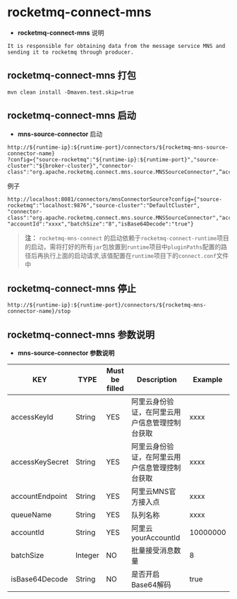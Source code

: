 # rocketmq-connect-mns
* **rocketmq-connect-mns** 说明
```
It is responsible for obtaining data from the message service MNS and sending it to rocketmq through producer.
```

## rocketmq-connect-mns 打包
```
mvn clean install -Dmaven.test.skip=true
```

## rocketmq-connect-mns 启动

* **mns-source-connector** 启动

```
http://${runtime-ip}:${runtime-port}/connectors/${rocketmq-mns-source-connector-name}
?config={"source-rocketmq":"${runtime-ip}:${runtime-port}","source-cluster":"${broker-cluster}","connector-class":"org.apache.rocketmq.connect.mns.source.MNSSourceConnector",“accessKeyId”:"${accessKeyId}",accessKeySecret”:"${accessKeySecret}",accountEndpoint”:"${accountEndpoint}",queueName”:"${queueName}","accountId":"${accountId}","batchSize":"${batchSize}","isBase64Decode":"${isBase64Decode}"}
```

例子

```
http://localhost:8081/connectors/mnsConnectorSource?config={"source-rocketmq":"localhost:9876","source-cluster":"DefaultCluster",
"connector-class":"org.apache.rocketmq.connect.mns.source.MNSSourceConnector","accessKeyId":"xxxx","accessKeySecret":"xxxx","accountEndpoint":"xxxx","queueName":"xxxx",
"accountId":"xxxx","batchSize":"8","isBase64Decode":"true"}
```

>**注：** `rocketmq-mns-connect` 的启动依赖于`rocketmq-connect-runtime`项目的启动，需将打好的所有`jar`包放置到`runtime`项目中`pluginPaths`配置的路径后再执行上面的启动请求,该值配置在`runtime`项目下的`connect.conf`文件中

## rocketmq-connect-mns 停止

```
http://${runtime-ip}:${runtime-port}/connectors/${rocketmq-mns-connector-name}/stop
```

## rocketmq-connect-mns 参数说明
* **mns-source-connector 参数说明**

|         KEY            | TYPE    | Must be filled | Description             | Example  
|------------------------|---------|----------------|-------------------------|----------|
|accessKeyId                   | String  | YES            | 阿里云身份验证，在阿里云用户信息管理控制台获取 | xxxx     |
|accessKeySecret                  | String  | YES            | 阿里云身份验证，在阿里云用户信息管理控制台获取 | xxxx     |
|accountEndpoint              | String  | YES            | 阿里云MNS官方接入点             | xxxx     |
|queueName              | String  | YES            | 队列名称                    | xxxx     |
|accountId           | String  | YES            | 阿里云yourAccountId        | 10000000 |
|batchSize                    | Integer | NO            | 批量接受消息数量                | 8        |
|isBase64Decode           | String  | NO             | 是否开启Base64解码            | true     |
